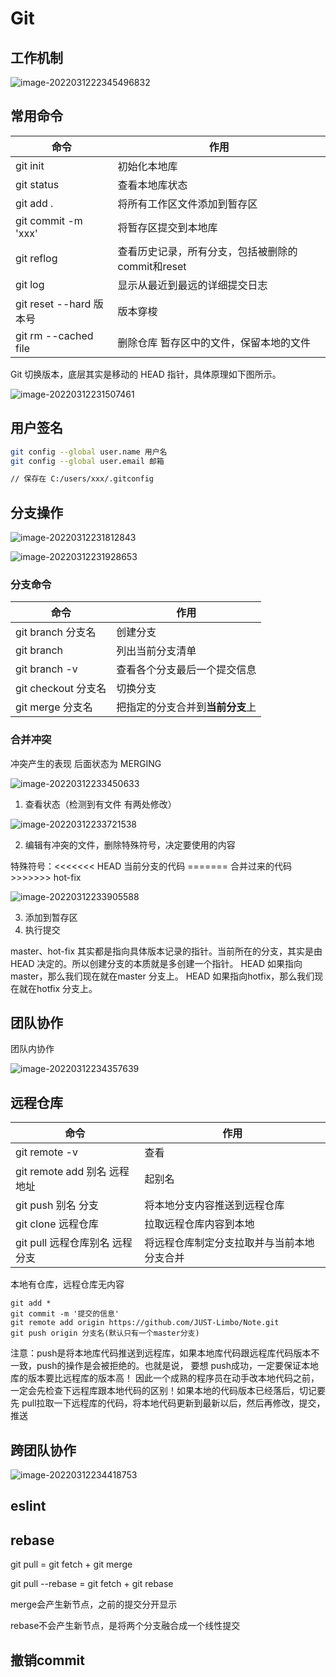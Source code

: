 # Git

## 工作机制

![image-20220312223454968](git.assets/image-20220312223454968.png)32

## 常用命令

| 命令                    | 作用                                              |
| ----------------------- | ------------------------------------------------- |
| git init                | 初始化本地库                                      |
| git status              | 查看本地库状态                                    |
| git add .               | 将所有工作区文件添加到暂存区                      |
| git commit -m 'xxx'     | 将暂存区提交到本地库                              |
| git reflog              | 查看历史记录，所有分支，包括被删除的commit和reset |
| git log                 | 显示从最近到最远的详细提交日志                    |
| git reset --hard 版本号 | 版本穿梭                                          |
| git rm --cached file    | 删除仓库 暂存区中的文件，保留本地的文件           |

Git 切换版本，底层其实是移动的 HEAD 指针，具体原理如下图所示。

![image-20220312231507461](git.assets/image-20220312231507461.png)

## 用户签名

```bash
git config --global user.name 用户名 
git config --global user.email 邮箱

// 保存在 C:/users/xxx/.gitconfig
```

## 分支操作

![image-20220312231812843](git.assets/image-20220312231812843.png)

![image-20220312231928653](git.assets/image-20220312231928653.png)

### 分支命令

| 命令                | 作用                             |
| ------------------- | -------------------------------- |
| git branch 分支名   | 创建分支                         |
| git branch          | 列出当前分支清单                 |
| git branch -v       | 查看各个分支最后一个提交信息     |
| git checkout 分支名 | 切换分支                         |
| git merge 分支名    | 把指定的分支合并到**当前分支**上 |

### 合并冲突

冲突产生的表现  后面状态为 MERGING

![image-20220312233450633](git.assets/image-20220312233450633.png)

1. 查看状态（检测到有文件 有两处修改）

![image-20220312233721538](git.assets/image-20220312233721538.png)

2. 编辑有冲突的文件，删除特殊符号，决定要使用的内容

特殊符号：<<<<<<< HEAD 当前分支的代码 ======= 合并过来的代码 >>>>>>> hot-fix

![image-20220312233905588](git.assets/image-20220312233905588.png)

3. 添加到暂存区
4. 执行提交

master、hot-fix 其实都是指向具体版本记录的指针。当前所在的分支，其实是由HEAD
决定的。所以创建分支的本质就是多创建一个指针。
HEAD 如果指向master，那么我们现在就在master 分支上。
HEAD 如果指向hotfix，那么我们现在就在hotfix 分支上。



## 团队协作

团队内协作

![image-20220312234357639](git.assets/image-20220312234357639.png)

## 远程仓库

| 命令                           | 作用                                       |
| ------------------------------ | ------------------------------------------ |
| git remote -v                  | 查看                                       |
| git remote add 别名 远程地址   | 起别名                                     |
| git push 别名 分支             | 将本地分支内容推送到远程仓库               |
| git clone 远程仓库             | 拉取远程仓库内容到本地                     |
| git pull 远程仓库别名 远程分支 | 将远程仓库制定分支拉取并与当前本地分支合并 |

本地有仓库，远程仓库无内容

```git
git add *
git commit -m '提交的信息'
git remote add origin https://github.com/JUST-Limbo/Note.git
git push origin 分支名(默认只有一个master分支)
```

注意：push是将本地库代码推送到远程库，如果本地库代码跟远程库代码版本不一致，push的操作是会被拒绝的。也就是说， 要想 push成功，一定要保证本地库的版本要比远程库的版本高！ 因此一个成熟的程序员在动手改本地代码之前，一定会先检查下远程库跟本地代码的区别！如果本地的代码版本已经落后，切记要先 pull拉取一下远程库的代码，将本地代码更新到最新以后，然后再修改，提交，推送

## 跨团队协作

![image-20220312234418753](git.assets/image-20220312234418753.png)

## eslint



## rebase

git pull = git fetch + git merge

git pull --rebase = git fetch + git rebase

merge会产生新节点，之前的提交分开显示

rebase不会产生新节点，是将两个分支融合成一个线性提交



## 撤销commit
